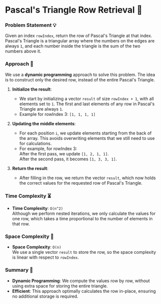 # Pascal's Triangle Row Retrieval 🌟

### Problem Statement 💡
Given an index `rowIndex`, return the row of Pascal's Triangle at that index. Pascal's Triangle is a triangular array where the numbers on the edges are always `1`, and each number inside the triangle is the sum of the two numbers above it.

### Approach 🚀

We use a **dynamic programming** approach to solve this problem. The idea is to construct only the desired row, instead of the entire Pascal's Triangle.

1. **Initialize the result**:  
   - We start by initializing a vector `result` of size `rowIndex + 1`, with all elements set to `1`. The first and last elements of any row in Pascal's Triangle are always `1`.
   - Example for rowIndex 3: `[1, 1, 1, 1]`

2. **Updating the middle elements**:  
   - For each position `i`, we update elements starting from the back of the array. This avoids overwriting elements that we still need to use for calculations.
   - For example, for rowIndex 3:  
     After the first pass, we update `[1, 2, 1, 1]`.  
     After the second pass, it becomes `[1, 3, 3, 1]`.

3. **Return the result**:  
   - After filling in the row, we return the vector `result`, which now holds the correct values for the requested row of Pascal's Triangle.

### Time Complexity ⏳

- **Time Complexity**: `O(n^2)`  
  Although we perform nested iterations, we only calculate the values for one row, which takes a time proportional to the number of elements in that row.

### Space Complexity 💾

- **Space Complexity**: `O(n)`  
  We use a single vector `result` to store the row, so the space complexity is linear with respect to `rowIndex`.

### Summary 📝

- **Dynamic Programming**: We compute the values row by row, without using extra space for storing the entire triangle.
- **Efficient**: This approach optimally calculates the row in-place, ensuring no additional storage is required.
